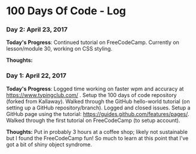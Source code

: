 # 100 Days Of Code - Log

### Day 2: April 23, 2017

**Today's Progress**: Continued tutorial on FreeCodeCamp. Currently on lesson/module 30, working on CSS styling.

**Thoughts:** 

### Day 1: April 22, 2017

**Today's Progress**: Logged time working on faster wpm and accuracy at https://www.typingclub.com/ . Setup the 100 days of code repository (forked from Kallaway). Walked through the GitHub hello-world tutorial (on setting up a GitHub repository/branch). Logged and closed issues. Setup a GitHub page using the tutorial: https://guides.github.com/features/pages/. Walked through the first tutorial on FreeCodeCamp (to setup account).

**Thoughts:** Put in probably 3 hours at a coffee shop; likely not sustainable but I found the FreeCodeCamp fun! So much to learn at this point that I've got a bit of shiny object syndrome. 
